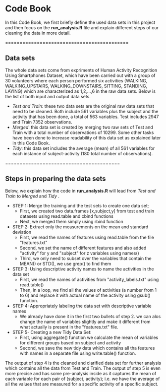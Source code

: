# Code Book
In this Code Book, we first briefly define the used data sets in this project and then focus on the __run_analysis.R__ file and explain different steps of our cleaning the data in more detail.

===========================================
## Data sets 
The whole data sets come from expriments of Human Activity Recognition Using Smartphones Dataset, which have been carried out with a group of 30 volunteers where each person performed six activities (WALKING, WALKING_UPSTAIRS, WALKING_DOWNSTAIRS, SITTING, STANDING, LAYING) which are characterized as 1,2,...,6 in the raw data sets. Below is the list of both input and output data sets.

* _Test and Train_: these two data sets are the original raw data sets that need to be cleaned. Both include 561 variables plus the subject and the activity that has been done, a total of 563 variables. Test includes 2947 and Train 7352 observations. 
* _Merged_: this data set is created by merging two raw sets of Test and Train with a total number of observations of 10299. Some other tasks have been done to increase readability of this data set as explained later in this Code Book. 
* _Tidy_: this data set includes the average (mean) of all 561 variables for each instance of subject-activity (180 total number of observations).

========================================
## Steps in preparing the data sets

Below, we explain how the code in __run_analysis.R__ will lead from _Test and Train_ to _Merged_ and _Tidy_ . 
* STEP 1: Merge the training and the test sets to create one data set; 
  * First, we created two data.frames [x,subject,y] from test and train datasets using read.table and cbind functions
  * Next, we merged them simply using rbind function
* STEP 2: Extract only the measurements on the mean and standard deviation 
  * First, we read the names of features using read.table from the file "features.txt"
  * Second, we set the name of different features and also added "activity" for y and "subject" for z variables using names()
  * Third, we only need to subset over the variables that contain the MEAN() or STD(), we use grep() to find them
* STEP 3: Using descriptive activity names to name the activities in the data set
  * First, we read the names of activities from "activity_labels.txt" using read.table()
  * Then, in a loop, we find all the values of activities (a number from 1 to 6) and replace it with actual name of the activity using gsub() function.
* STEP 4: Appropriately labeling the data set with descriptive variable names
  * We already have done it in the first two bullets of step 2. we can alos change the name of variables slightly and make it different from what actually is present in the "features.txt" file. 
* STEP 5- Creating a new Tidy Data Set: 
  * First, using aggregate() function we calculate the mean of variables for different groups based on subject and activity
  * Second, we save the new tidy data which contains all tha features with names in a separate file using write.table() function.

The output of step 4 is the cleaned and clarified data set for further analysis which contains all the data from Test and Train. 
The output of step 5 is even more precise and has some pre-analysis inside as it captures the mean of each variable for each pair of (subject, activity); i.e. we have the average of all the values that are measured for a specific activity of a specific subject. 


